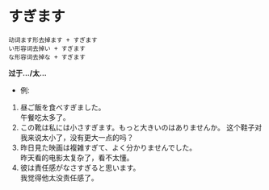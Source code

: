 # すぎます  
```
动词ます形去掉ます + すぎます
い形容词去掉い + すぎます
な形容词去掉な + すぎます
```
**过于.../太...**  
* 例:  
1. 昼ご飯を食べすぎました。  
午餐吃太多了。
2. この靴は私には小さすぎます。もっと大きいのはありませんか。
这个鞋子对我来说太小了，没有更大一点的吗？
3. 昨日見た映画は複雑すぎて、よく分かりませんでした。  
昨天看的电影太复杂了，看不太懂。
4. 彼は責任感がなさすぎると思います。  
我觉得他太没责任感了。